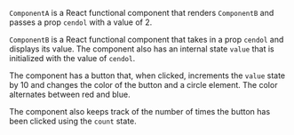 
`ComponentA` is a React functional component that renders `ComponentB` and passes a prop `cendol` with a value of 2.

`ComponentB` is a React functional component that takes in a prop `cendol` and displays its value. The component also has an internal state `value` that is initialized with the value of `cendol`. 

The component has a button that, when clicked, increments the `value` state by 10 and changes the color of the button and a circle element. The color alternates between red and blue.

The component also keeps track of the number of times the button has been clicked using the `count` state.
